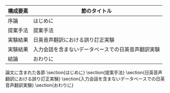 構成要素 | 節のタイトル
 --- | --- 
序論 | はじめに
提案手法 | 提案手法
実験結果 | 日英音声翻訳における誤り訂正実験
実験結果 | 入力会話を含まないデータベースでの日英音声翻訳実験
結論 | おわりに

論文に含まれた各節
\section{はじめに}
\section{提案手法}
\section{日英音声翻訳における誤り訂正実験}
\section{入力会話を含まないデータベースでの日英音声翻訳実験}
\section{おわりに}
